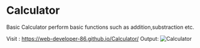 # Calculator
Basic Calculator perform basic functions such as addition,substraction etc.

Visit : https://web-developer-86.github.io/Calculator/
Output:
![Calculator](https://user-images.githubusercontent.com/96873982/152099344-d09d648b-9474-4d76-844e-cd187254cba0.png)
